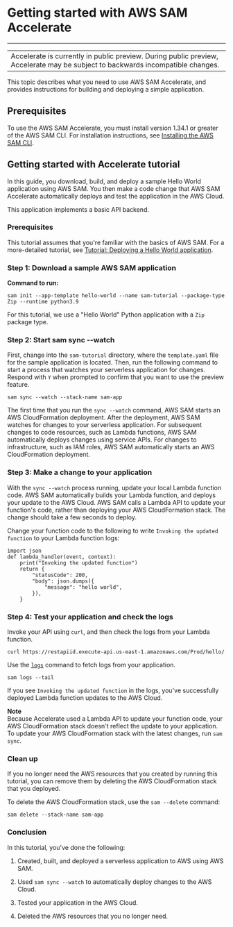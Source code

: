 # Getting started with AWS SAM Accelerate<a name="accelerate-getting-started"></a>


****  

|  | 
| --- |
| Accelerate is currently in public preview\. During public preview, Accelerate may be subject to backwards incompatible changes\. | 

 This topic describes what you need to use AWS SAM Accelerate, and provides instructions for building and deploying a simple application\.

## Prerequisites<a name="serverless-accelerate-getting-started-prerequisites"></a>

To use the AWS SAM Accelerate, you must install version 1\.34\.1 or greater of the AWS SAM CLI\. For installation instructions, see [Installing the AWS SAM CLI](serverless-sam-cli-install.md)\.

## Getting started with Accelerate tutorial<a name="accelerate-tutorial"></a>

In this guide, you download, build, and deploy a sample Hello World application using AWS SAM\. You then make a code change that AWS SAM Accelerate automatically deploys and test the application in the AWS Cloud\.

This application implements a basic API backend\.

### Prerequisites<a name="serverless-getting-started-accelerate-prerequisites"></a>

This tutorial assumes that you're familiar with the basics of AWS SAM\. For a more\-detailed tutorial, see [Tutorial: Deploying a Hello World application](serverless-getting-started-hello-world.md)\.

### Step 1: Download a sample AWS SAM application<a name="serverless-getting-started-accelerate-initialize"></a>

**Command to run:**

```
sam init --app-template hello-world --name sam-tutorial --package-type Zip --runtime python3.9
```

For this tutorial, we use a "Hello World" Python application with a `Zip` package type\.

### Step 2: Start sam sync \-\-watch<a name="serverless-getting-started-accelerate-sync-watch"></a>

First, change into the `sam-tutorial` directory, where the `template.yaml` file for the sample application is located\. Then, run the following command to start a process that watches your serverless application for changes\. Respond with `Y` when prompted to confirm that you want to use the preview feature\.

```
sam sync --watch --stack-name sam-app
```

The first time that you run the `sync --watch` command, AWS SAM starts an AWS CloudFormation deployment\. After the deployment, AWS SAM watches for changes to your serverless application\. For subsequent changes to code resources, such as Lambda functions, AWS SAM automatically deploys changes using service APIs\. For changes to infrastructure, such as IAM roles, AWS SAM automatically starts an AWS CloudFormation deployment\.

### Step 3: Make a change to your application<a name="serverless-getting-started-accelerate-update-code"></a>

With the `sync --watch` process running, update your local Lambda function code\. AWS SAM automatically builds your Lambda function, and deploys your update to the AWS Cloud\. AWS SAM calls a Lambda API to update your function's code, rather than deploying your AWS CloudFormation stack\. The change should take a few seconds to deploy\.

Change your function code to the following to write `Invoking the updated function` to your Lambda function logs:

```
import json
def lambda_handler(event, context):
    print("Invoking the updated function")
    return {
        "statusCode": 200,
        "body": json.dumps({
            "message": "hello world",
        }),
    }
```

### Step 4: Test your application and check the logs<a name="serverless-getting-started-accelerate-test"></a>

Invoke your API using `curl`, and then check the logs from your Lambda function\.

```
curl https://restapiid.execute-api.us-east-1.amazonaws.com/Prod/hello/
```

Use the [`logs`](accelerate-monitoring.md#accelerate-logs) command to fetch logs from your application\.

```
sam logs --tail
```

If you see `Invoking the updated function` in the logs, you've successfully deployed Lambda function updates to the AWS Cloud\.

**Note**  
Because Accelerate used a Lambda API to update your function code, your AWS CloudFormation stack doesn't reflect the update to your application\. To update your AWS CloudFormation stack with the latest changes, run `sam sync`\.

### Clean up<a name="serverless-getting-started-accelerate-cleanup"></a>

If you no longer need the AWS resources that you created by running this tutorial, you can remove them by deleting the AWS CloudFormation stack that you deployed\.

To delete the AWS CloudFormation stack, use the `sam --delete` command:

```
sam delete --stack-name sam-app
```

### Conclusion<a name="serverless-getting-started-accelerate-conclusion"></a>

In this tutorial, you've done the following:

1. Created, built, and deployed a serverless application to AWS using AWS SAM\.

1. Used `sam sync --watch` to automatically deploy changes to the AWS Cloud\.

1. Tested your application in the AWS Cloud\.

1. Deleted the AWS resources that you no longer need\.
